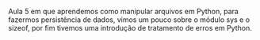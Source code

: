 Aula 5 em que aprendemos como manipular arquivos em Python, para fazermos persistência de dados,
vimos um pouco sobre o módulo sys e o sizeof, por fim tivemos uma introdução de tratamento de erros
em Python.